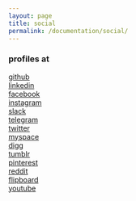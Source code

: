 ```yaml
---
layout: page
title: social
permalink: /documentation/social/
---
```


### profiles at
[github](https://www.github.com/tegcommerce)
<br>
[linkedin](https://www.linkedin.com/in/tegcommerce)
<br>
[facebook](https://www.facebook.com/tegcommerce)
<br>
[instagram](https://www.instagram.com/tegcommerce)
<br>
[slack](https://join.slack.com/t/tegcommerce/shared_invite/enQtNjIzNDYxNTU4OTYwLWE2YTkxODg1ZDQxMDljMjAzNmVmNTNiOWFkOWZiNDk3NzcxZTQ0YjU4MDkxOTJlZDgzOGUzOTExYzUzNTFhYjI)
<br>
[telegram](http://t.me/tegcommerce)
<br>
[twitter](https://twitter.com/tegcommerce)
<br>
[myspace](https://myspace.com/tegcommerce)
<br>
[digg](http://digg.com/u/tegcommerce)
<br>
[tumblr](https://www.tumblr.com/blog/tegcommerce)
<br>
[pinterest](https://br.pinterest.com/tegcommerce/)
<br>
[reddit](https://www.reddit.com/user/tegcommerce)
<br>
[flipboard](https://flipboard.com/@tegcommerce)
<br>
[youtube](https://www.youtube.com/channel/UChhXEZrxXqCVpSQ_FcwZ3Fw)